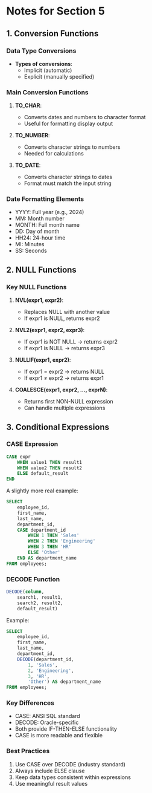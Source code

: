 # Notes for Section 5

## 1. Conversion Functions

### Data Type Conversions
- **Types of conversions**:
  - Implicit (automatic)
  - Explicit (manually specified)

### Main Conversion Functions
1. **TO_CHAR**:
   - Converts dates and numbers to character format
   - Useful for formatting display output

2. **TO_NUMBER**:
   - Converts character strings to numbers
   - Needed for calculations

3. **TO_DATE**:
   - Converts character strings to dates
   - Format must match the input string

### Date Formatting Elements
- YYYY: Full year (e.g., 2024)
- MM: Month number
- MONTH: Full month name
- DD: Day of month
- HH24: 24-hour time
- MI: Minutes
- SS: Seconds

## 2. NULL Functions

### Key NULL Functions
1. **NVL(expr1, expr2)**:
   - Replaces NULL with another value
   - If expr1 is NULL, returns expr2

2. **NVL2(expr1, expr2, expr3)**:
   - If expr1 is NOT NULL → returns expr2
   - If expr1 is NULL → returns expr3

3. **NULLIF(expr1, expr2)**:
   - If expr1 = expr2 → returns NULL
   - If expr1 ≠ expr2 → returns expr1

4. **COALESCE(expr1, expr2, ..., exprN)**:
   - Returns first NON-NULL expression
   - Can handle multiple expressions

## 3. Conditional Expressions

### CASE Expression
```sql
CASE expr
    WHEN value1 THEN result1
    WHEN value2 THEN result2
    ELSE default_result
END
```

A slightly more real example:
```sql
SELECT 
    employee_id,
    first_name,
    last_name,
    department_id,
    CASE department_id
        WHEN 1 THEN 'Sales'
        WHEN 2 THEN 'Engineering'
        WHEN 3 THEN 'HR'
        ELSE 'Other'
    END AS department_name
FROM employees;
```

### DECODE Function
```sql
DECODE(column, 
    search1, result1,
    search2, result2,
    default_result)
```

Example:
```sql
SELECT 
    employee_id,
    first_name,
    last_name,
    department_id,
    DECODE(department_id, 
        1, 'Sales',
        2, 'Engineering',
        3, 'HR',
        'Other') AS department_name
FROM employees;
```

### Key Differences
- CASE: ANSI SQL standard
- DECODE: Oracle-specific
- Both provide IF-THEN-ELSE functionality
- CASE is more readable and flexible

### Best Practices
1. Use CASE over DECODE (industry standard)
2. Always include ELSE clause
3. Keep data types consistent within expressions
4. Use meaningful result values